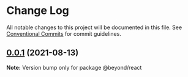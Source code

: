# Change Log

All notable changes to this project will be documented in this file.
See [Conventional Commits](https://conventionalcommits.org) for commit guidelines.

## [0.0.1](https://github.com/renli-tech/Beyond/compare/@beyond/react@0.1.0...@beyond/react@0.0.1) (2021-08-13)

**Note:** Version bump only for package @beyond/react
